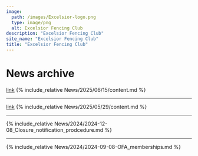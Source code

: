 ```yaml
---
image:
  path: /images/Excelsior-logo.png
  type: image/png
  alt: Excelsior Fencing Club
description: "Excelsior Fencing Club"
site_name: "Excelsior Fencing Club"
title: "Excelsior Fencing Club"
---
```


# News archive

[link](News/2025/06/15/)
{% include_relative News/2025/06/15/content.md %}

---

[link](News/2025/05/19/)
{% include_relative News/2025/05/29/content.md %}

---

{% include_relative News/2024/2024-12-08_Closure_notification_prodcedure.md %}

---

{% include_relative News/2024/2024-09-08-OFA_memberships.md %}
